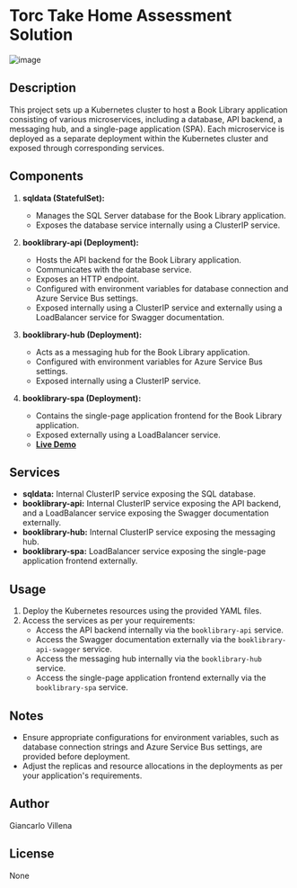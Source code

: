 # Torc Take Home Assessment Solution 

![image](https://github.com/gvillena/torc/assets/12707294/bfa69ecc-667c-4498-b1bb-a175502cc0ef)

## Description
This project sets up a Kubernetes cluster to host a Book Library application consisting of various microservices, including a database, API backend, a messaging hub, and a single-page application (SPA). Each microservice is deployed as a separate deployment within the Kubernetes cluster and exposed through corresponding services.

## Components
1. **sqldata (StatefulSet):**
   - Manages the SQL Server database for the Book Library application.
   - Exposes the database service internally using a ClusterIP service.

2. **booklibrary-api (Deployment):**
   - Hosts the API backend for the Book Library application.
   - Communicates with the database service.
   - Exposes an HTTP endpoint.
   - Configured with environment variables for database connection and Azure Service Bus settings.
   - Exposed internally using a ClusterIP service and externally using a LoadBalancer service for Swagger documentation.

3. **booklibrary-hub (Deployment):**
   - Acts as a messaging hub for the Book Library application.
   - Configured with environment variables for Azure Service Bus settings.
   - Exposed internally using a ClusterIP service.

4. **booklibrary-spa (Deployment):**
   - Contains the single-page application frontend for the Book Library application.
   - Exposed externally using a LoadBalancer service.
   - **[Live Demo](http://172.171.172.7)**

## Services
- **sqldata:** Internal ClusterIP service exposing the SQL database.
- **booklibrary-api:** Internal ClusterIP service exposing the API backend, and a LoadBalancer service exposing the Swagger documentation externally.
- **booklibrary-hub:** Internal ClusterIP service exposing the messaging hub.
- **booklibrary-spa:** LoadBalancer service exposing the single-page application frontend externally.

## Usage
1. Deploy the Kubernetes resources using the provided YAML files.
2. Access the services as per your requirements:
   - Access the API backend internally via the `booklibrary-api` service.
   - Access the Swagger documentation externally via the `booklibrary-api-swagger` service.
   - Access the messaging hub internally via the `booklibrary-hub` service.
   - Access the single-page application frontend externally via the `booklibrary-spa` service.

## Notes
- Ensure appropriate configurations for environment variables, such as database connection strings and Azure Service Bus settings, are provided before deployment.
- Adjust the replicas and resource allocations in the deployments as per your application's requirements.

## Author
Giancarlo Villena

## License
None
